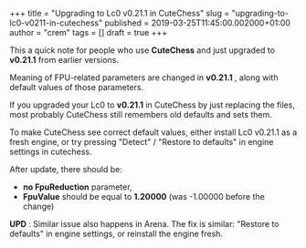 +++
title = "Upgrading to Lc0 v0.21.1 in CuteChess"
slug = "upgrading-to-lc0-v0211-in-cutechess"
published = 2019-03-25T11:45:00.002000+01:00
author = "crem"
tags = []
draft = true
+++

This a quick note for people who use **CuteChess** and just upgraded to
**v0.21.1** from earlier versions.

Meaning of FPU-related parameters are changed in **v0.21.1** , along with
default values of those parameters.

If you upgraded your Lc0 to **v0.21.1** in CuteChess by just replacing the
files, most probably CuteChess still remembers old defaults and sets them.

To make CuteChess see correct default values, either install Lc0 v0.21.1 as a
fresh engine, or try pressing "Detect" / "Restore to defaults" in engine
settings in cutechess.

After update, there should be:

  *  **no FpuReduction** parameter, 
  * **FpuValue** should be equal to **1.20000** (was -1.00000 before the change)

 **UPD** : Similar issue also happens in Arena. The fix is similar: "Restore
to defaults" in engine settings, or reinstall the engine fresh.
